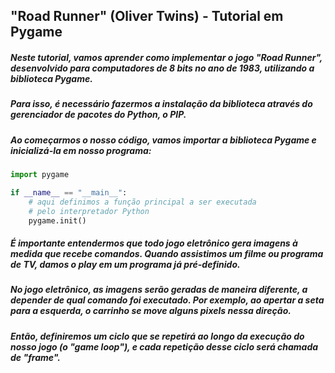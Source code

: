 ## "Road Runner" (Oliver Twins) - Tutorial em Pygame ##

##### Neste tutorial, vamos aprender como implementar o jogo "Road Runner", desenvolvido para computadores de 8 bits no ano de 1983, utilizando a biblioteca Pygame. #####

##### Para isso, é necessário fazermos a instalação da biblioteca através do gerenciador de pacotes do Python, o PIP. #####

##### Ao começarmos o nosso código, vamos importar a biblioteca Pygame e inicializá-la em nosso programa: #####

```python
import pygame

if __name__ == "__main__":
    # aqui definimos a função principal a ser executada
    # pelo interpretador Python
    pygame.init()
```

##### É importante entendermos que todo jogo eletrônico gera imagens à medida que recebe comandos. Quando assistimos um filme ou programa de TV, damos o play em um programa já pré-definido. ##### 

##### No jogo eletrônico, as imagens serão geradas de maneira diferente, a depender de qual comando foi executado. Por exemplo, ao apertar a seta para a esquerda, o carrinho se move alguns pixels nessa direção. #####

##### Então, definiremos um ciclo que se repetirá ao longo da execução do nosso jogo (o *"game loop"*), e cada repetição desse ciclo será chamada de *"frame"*. #####
